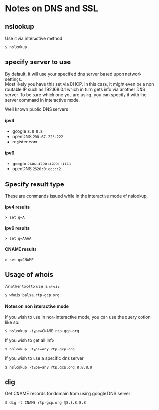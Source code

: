 # Notes on DNS and SSL

## nslookup

Use it via interactive method

```
$ nslookup
```


## specify server to use 

By default, it will use your specified dns server based upon network settings.  
Most likely you have this set via DHCP.  In this case, it might even be a
non routable IP such as 192.168.0.1 which in turn gets info via another
DNS server.  To be sure which one you are using, you can specify it with
the server command in interactive mode.

Well known public DNS servers

#### ipv4

* google `8.8.8.8`
* openDNS  `208.67.222.222`
* register.com 
#### ipv6

* google `2606:4700:4700::1111`
* openDNS `2620:0:ccc::2`

## Specify result type

These are commands issued while in the interactive mode of nslookup.

#### ipv4 results

```
> set q=A
```
#### ipv6 results

```
> set q=AAAA
```

#### CNAME results

```
> set q=CNAME
```

## Usage of whois

Another tool to use is `whois`

```
$ whois balsa.rtp-gcp.org
```

#### Notes on non interactive mode

If you wish to use in non-interactive mode, you can use the query option like so:

```
$ nslookup -type=CNAME rtp-gcp.org
```
If you wish to get all info 

```
$ nslookup -type=any rtp-gcp.org
```

If you wish to use a specific dns server

```
$ nslookup -type=any rtp.gcp.org 8.8.8.8
```

## dig

Get CNAME records for domain from using google DNS server

```
$ dig -t CNAME rtp-gcp.org @8.8.8.8.8
```
